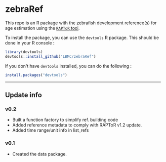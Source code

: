 # zebraRef

This repo is an R package with the zebrafish development reference(s) for age estimation using the [`RAPToR` tool](https://github.com/LBMC/RAPToR).

To install the package, you can use the `devtools` R package. This should be done in your R console :

```r
library(devtools)
devtools::install_github("LBMC/zebraRef")
```

If you don't have `devtools` installed, you can do the following :
```r
install.packages("devtools")
```

<hr>

## Update info
### v0.2
 - Built a function factory to simplify ref. building code
 - Added reference metadata to comply with RAPToR v1.2 update.
 - Added time range/unit info in list_refs 
### v0.1
 - Created the data package. 